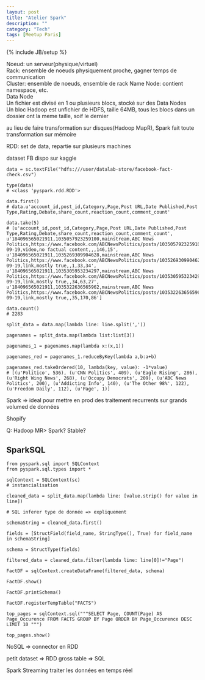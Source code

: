 ```yaml
---
layout: post
title: "Atelier Spark"
description: ""
category: "Tech" 
tags: [Meetup Paris]
---
```

{% include JB/setup %}

Noeud: un serveur(physique/virtuel)		
Rack: ensemble de noeuds physiquement proche, gagner temps de communication			
Cluster: ensemble de noeuds, ensemble de rack
Name Node: contient namespace, etc. 		
Data Node		
Un fichier est divisé en 1 ou plusieurs blocs, stocké sur des Data Nodes		
Un bloc Hadoop est unfichier de HDFS, taille 64MB, tous les blocs dans un dossier ont la meme taille, soif le dernier

au lieu de faire transformation sur disques(Hadoop MapR), Spark fait toute transformation sur mémoire

RDD: set de data, repartie sur plusieurs machines

dataset FB dispo sur kaggle

```
data = sc.textFile("hdfs:///user/datalab-store/facebook-fact-check.csv")

type(data) 
# <class 'pyspark.rdd.RDD'>

data.first()
# data.u'account_id,post_id,Category,Page,Post URL,Date Published,Post Type,Rating,Debate,share_count,reaction_count,comment_count'

data.take(5)
# [u'account_id,post_id,Category,Page,Post URL,Date Published,Post Type,Rating,Debate,share_count,reaction_count,comment_count', u'184096565021911,1035057923259100,mainstream,ABC News Politics,https://www.facebook.com/ABCNewsPolitics/posts/1035057923259100,2016-09-19,video,no factual content,,,146,15', u'184096565021911,1035269309904628,mainstream,ABC News Politics,https://www.facebook.com/ABCNewsPolitics/posts/1035269309904628,2016-09-19,link,mostly true,,1,33,34', u'184096565021911,1035305953234297,mainstream,ABC News Politics,https://www.facebook.com/ABCNewsPolitics/posts/1035305953234297,2016-09-19,link,mostly true,,34,63,27', u'184096565021911,1035322636565962,mainstream,ABC News Politics,https://www.facebook.com/ABCNewsPolitics/posts/1035322636565962,2016-09-19,link,mostly true,,35,170,86']

data.count()
# 2283

split_data = data.map(lambda line: line.split(','))

pagenames = split_data.map(lambda list:list[3])

pagenames_1 = pagenames.map(lambda x:(x,1))

pagenames_red = pagenames_1.reduceByKey(lambda a,b:a+b)

pagenames_red.takeOrdered(10, lambda(key, value): -1*value)
# [(u'Politico', 536), (u'CNN Politics', 409), (u'Eagle Rising', 286), (u'Right Wing News', 268), (u'Occupy Democrats', 209), (u'ABC News Politics', 200), (u'Addicting Info', 140), (u'The Other 98%', 122), (u'Freedom Daily', 112), (u'Page', 1)]

```

Spark => ideal pour mettre en prod des traitement recurrents sur grands volumed de données

Shopify

Q: Hadoop MR> Spark? Stable?

## SparkSQL

```
from pyspark.sql import SQLContext
from pyspark.sql.types import *

sqlContext = SQLContext(sc)
# instancialisation

cleaned_data = split_data.map(lambda line: [value.strip() for value in line])

# SQL inferer type de donnée => expliquement 

schemaString = cleaned_data.first()

fields = [StructField(field_name, StringType(), True) for field_name in schemaString]

schema = StructType(fields)

filtered_data = cleaned_data.filter(lambda line: line[0]!="Page")

FactDF = sqlContext.createDataFrame(filtered_data, schema)

FactDF.show()

FactDF.printSchema()

FactDF.registerTempTable("FACTS")

top_pages = sqlContext.sql("""SELECT Page, COUNT(Page) AS Page_Occurence FROM FACTS GROUP BY Page ORDER BY Page_Occurence DESC LIMIT 10 """)

top_pages.show()

```

NoSQL => connector en RDD

petit dataset => RDD
gross table => SQL

Spark Streaming 
traiter les données en temps réel